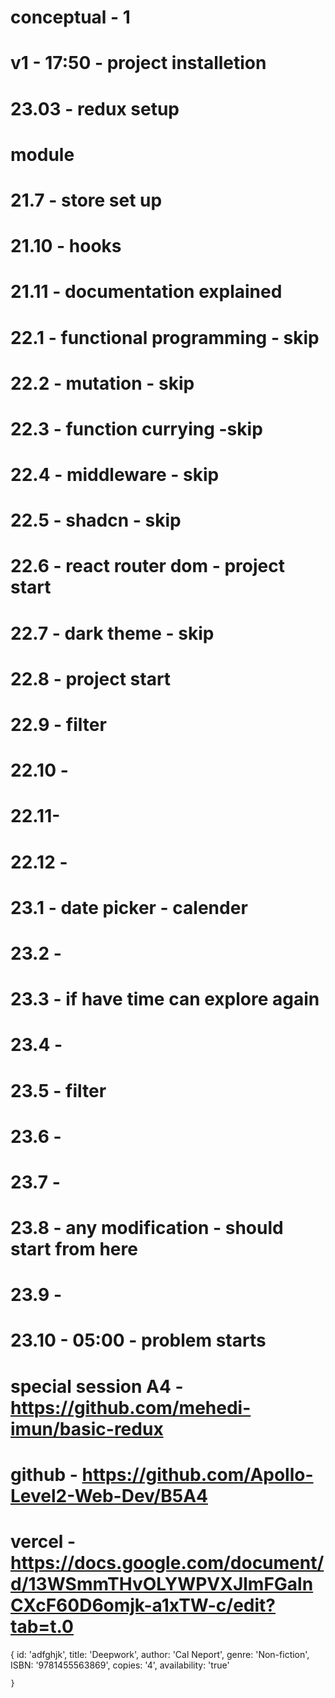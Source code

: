 
# conceptual - 1
# v1 - 17:50 - project installetion 
# 23.03 - redux setup
# 

# module
# 21.7 - store set up
# 21.10 - hooks
# 21.11 - documentation explained

# 22.1 - functional programming - skip
# 22.2 - mutation - skip
# 22.3 - function currying -skip
# 22.4 - middleware - skip
# 22.5 - shadcn - skip
# 22.6 - react router dom - project start
# 22.7 - dark theme - skip
# 22.8 - project start
# 22.9 - filter
# 22.10 - 
# 22.11-
# 22.12 - 

# 23.1 - date picker - calender
# 23.2 - 
# 23.3 - if have time can explore again
# 23.4 - 
# 23.5 - filter
# 23.6 - 
# 23.7 -
# 23.8 - any modification - should start from here
# 23.9 -
# 23.10 - 05:00 - problem starts

# special session A4 - https://github.com/mehedi-imun/basic-redux

# github - https://github.com/Apollo-Level2-Web-Dev/B5A4
# vercel - https://docs.google.com/document/d/13WSmmTHvOLYWPVXJlmFGalnCXcF60D6omjk-a1xTW-c/edit?tab=t.0


{
      id: 'adfghjk',
      title: 'Deepwork',
      author: 'Cal Neport',
      genre: 'Non-fiction',
      ISBN: '9781455563869',
      copies: '4',
      availability: 'true'

    }






